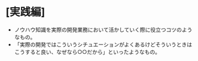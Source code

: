 # [実践編]
* ノウハウ知識を実際の開発業務において活かしていく際に役立つコツのようなもの。
* 「実際の開発ではこういうシチュエーションがよくあるけどそういうときはこうすると良い、なぜなら○○だから」といったようなもの。
